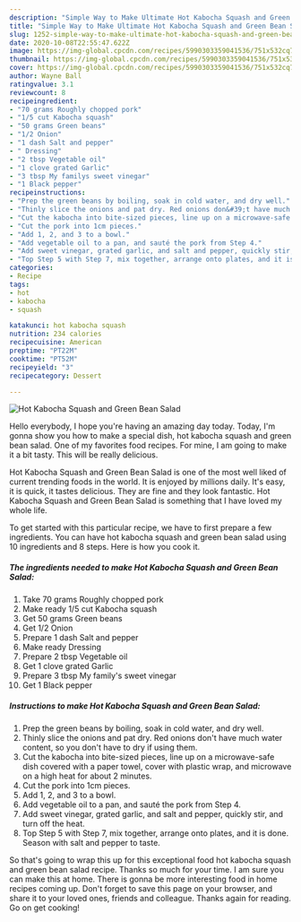 ```yaml
---
description: "Simple Way to Make Ultimate Hot Kabocha Squash and Green Bean Salad"
title: "Simple Way to Make Ultimate Hot Kabocha Squash and Green Bean Salad"
slug: 1252-simple-way-to-make-ultimate-hot-kabocha-squash-and-green-bean-salad
date: 2020-10-08T22:55:47.622Z
image: https://img-global.cpcdn.com/recipes/5990303359041536/751x532cq70/hot-kabocha-squash-and-green-bean-salad-recipe-main-photo.jpg
thumbnail: https://img-global.cpcdn.com/recipes/5990303359041536/751x532cq70/hot-kabocha-squash-and-green-bean-salad-recipe-main-photo.jpg
cover: https://img-global.cpcdn.com/recipes/5990303359041536/751x532cq70/hot-kabocha-squash-and-green-bean-salad-recipe-main-photo.jpg
author: Wayne Ball
ratingvalue: 3.1
reviewcount: 8
recipeingredient:
- "70 grams Roughly chopped pork"
- "1/5 cut Kabocha squash"
- "50 grams Green beans"
- "1/2 Onion"
- "1 dash Salt and pepper"
- " Dressing"
- "2 tbsp Vegetable oil"
- "1 clove grated Garlic"
- "3 tbsp My familys sweet vinegar"
- "1 Black pepper"
recipeinstructions:
- "Prep the green beans by boiling, soak in cold water, and dry well."
- "Thinly slice the onions and pat dry. Red onions don&#39;t have much water content, so you don&#39;t have to dry if using them."
- "Cut the kabocha into bite-sized pieces, line up on a microwave-safe dish covered with a paper towel, cover with plastic wrap, and microwave on a high heat for about 2 minutes."
- "Cut the pork into 1cm pieces."
- "Add 1, 2, and 3 to a bowl."
- "Add vegetable oil to a pan, and sauté the pork from Step 4."
- "Add sweet vinegar, grated garlic, and salt and pepper, quickly stir, and turn off the heat."
- "Top Step 5 with Step 7, mix together, arrange onto plates, and it is done. Season with salt and pepper to taste."
categories:
- Recipe
tags:
- hot
- kabocha
- squash

katakunci: hot kabocha squash 
nutrition: 234 calories
recipecuisine: American
preptime: "PT22M"
cooktime: "PT52M"
recipeyield: "3"
recipecategory: Dessert

---
```



![Hot Kabocha Squash and Green Bean Salad](https://img-global.cpcdn.com/recipes/5990303359041536/751x532cq70/hot-kabocha-squash-and-green-bean-salad-recipe-main-photo.jpg)

Hello everybody, I hope you're having an amazing day today. Today, I'm gonna show you how to make a special dish, hot kabocha squash and green bean salad. One of my favorites food recipes. For mine, I am going to make it a bit tasty. This will be really delicious.



Hot Kabocha Squash and Green Bean Salad is one of the most well liked of current trending foods in the world. It is enjoyed by millions daily. It's easy, it is quick, it tastes delicious. They are fine and they look fantastic. Hot Kabocha Squash and Green Bean Salad is something that I have loved my whole life.


To get started with this particular recipe, we have to first prepare a few ingredients. You can have hot kabocha squash and green bean salad using 10 ingredients and 8 steps. Here is how you cook it.

<!--inarticleads1-->

##### The ingredients needed to make Hot Kabocha Squash and Green Bean Salad:

1. Take 70 grams Roughly chopped pork
1. Make ready 1/5 cut Kabocha squash
1. Get 50 grams Green beans
1. Get 1/2 Onion
1. Prepare 1 dash Salt and pepper
1. Make ready  Dressing
1. Prepare 2 tbsp Vegetable oil
1. Get 1 clove grated Garlic
1. Prepare 3 tbsp My family&#39;s sweet vinegar
1. Get 1 Black pepper




<!--inarticleads2-->

##### Instructions to make Hot Kabocha Squash and Green Bean Salad:

1. Prep the green beans by boiling, soak in cold water, and dry well.
1. Thinly slice the onions and pat dry. Red onions don&#39;t have much water content, so you don&#39;t have to dry if using them.
1. Cut the kabocha into bite-sized pieces, line up on a microwave-safe dish covered with a paper towel, cover with plastic wrap, and microwave on a high heat for about 2 minutes.
1. Cut the pork into 1cm pieces.
1. Add 1, 2, and 3 to a bowl.
1. Add vegetable oil to a pan, and sauté the pork from Step 4.
1. Add sweet vinegar, grated garlic, and salt and pepper, quickly stir, and turn off the heat.
1. Top Step 5 with Step 7, mix together, arrange onto plates, and it is done. Season with salt and pepper to taste.




So that's going to wrap this up for this exceptional food hot kabocha squash and green bean salad recipe. Thanks so much for your time. I am sure you can make this at home. There is gonna be more interesting food in home recipes coming up. Don't forget to save this page on your browser, and share it to your loved ones, friends and colleague. Thanks again for reading. Go on get cooking!
